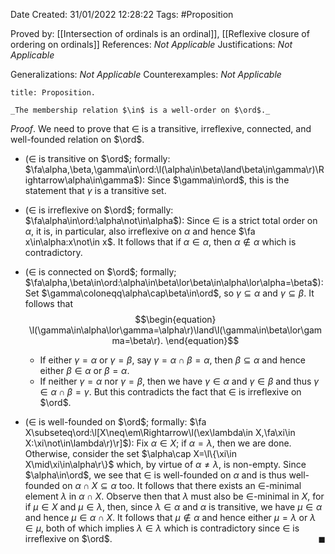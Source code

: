 <div class="topSpace"></div>

Date Created: 31/01/2022 12:28:22
Tags: #Proposition

Proved by: [[Intersection of ordinals is an ordinal]], [[Reflexive closure of ordering on ordinals]]
References: _Not Applicable_
Justifications: _Not Applicable_

Generalizations: _Not Applicable_
Counterexamples: _Not Applicable_

``` ad-Proposition
title: Proposition.

_The membership relation $\in$ is a well-order on $\ord$._

```

_Proof_. We need to prove that $\in$ is a transitive, irreflexive, connected, and well-founded relation on $\ord$.
* ($\in$ is transitive on $\ord$; formally: $\fa\alpha,\beta,\gamma\in\ord:\l(\alpha\in\beta\land\beta\in\gamma\r)\Rightarrow\alpha\in\gamma$): Since $\gamma\in\ord$, this is the statement that $\gamma$ is a transitive set.

* ($\in$ is irreflexive on $\ord$; formally: $\fa\alpha\in\ord:\alpha\not\in\alpha$): Since $\in$ is a strict total order on $\alpha$, it is, in particular, also irreflexive on $\alpha$ and hence $\fa x\in\alpha:x\not\in x$. It follows that if $\alpha\in\alpha$, then $\alpha\not\in\alpha$ which is contradictory.
* ($\in$ is connected on $\ord$; formally; $\fa\alpha,\beta\in\ord:\alpha\in\beta\lor\beta\in\alpha\lor\alpha=\beta$): Set $\gamma\coloneqq\alpha\cap\beta\in\ord$, so $\gamma\subseteq\alpha$ and $\gamma\subseteq\beta$. It follows that$$\begin{equation}
    \l(\gamma\in\alpha\lor\gamma=\alpha\r)\land\l(\gamma\in\beta\lor\gamma=\beta\r).
 \end{equation}$$
    * If either $\gamma=\alpha$ or $\gamma=\beta$, say $\gamma=\alpha\cap\beta=\alpha$, then $\beta\subseteq\alpha$ and hence either $\beta\in\alpha$ or $\beta=\alpha$.
    * If neither $\gamma=\alpha$ nor $\gamma=\beta$, then we have $\gamma\in\alpha$ and $\gamma\in\beta$ and thus $\gamma\in\alpha\cap\beta=\gamma$. But this contradicts the fact that $\in$ is irreflexive on $\ord$.
* ($\in$ is well-founded on $\ord$; formally: $\fa X\subseteq\ord:\l[X\neq\em\Rightarrow\l(\ex\lambda\in X,\fa\xi\in X:\xi\not\in\lambda\r)\r]$): Fix $\alpha\in X$; if $\alpha=\lambda$, then we are done. Otherwise, consider the set $\alpha\cap X=\l\{\xi\in X\mid\xi\in\alpha\r\}$ which, by virtue of $\alpha\neq\lambda$, is non-empty. Since $\alpha\in\ord$, we see that $\in$ is well-founded on $\alpha$ and is thus well-founded on $\alpha\cap X\subseteq\alpha$ too. It follows that there exists an $\in$-minimal element $\lambda$ in $\alpha\cap X$. Observe then that $\lambda$ must also be $\in$-minimal in $X$, for if $\mu\in X$ and $\mu\in\lambda$, then, since $\lambda\in\alpha$ and $\alpha$ is transitive, we have $\mu\in\alpha$ and hence $\mu\in\alpha\cap X$. It follows that $\mu\not\in\alpha$ and hence either $\mu=\lambda$ or $\lambda\in\mu$, both of which implies $\lambda\in\lambda$ which is contradictory since $\in$ is irreflexive on $\ord$.<span style="float:right;">$\blacksquare$</span>
